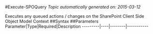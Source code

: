 #Execute-SPOQuery
*Topic automatically generated on: 2015-03-12*

Executes any queued actions / changes on the SharePoint Client Side Object Model Context
##Syntax
##Parameters
Parameter|Type|Required|Description
---------|----|--------|-----------
